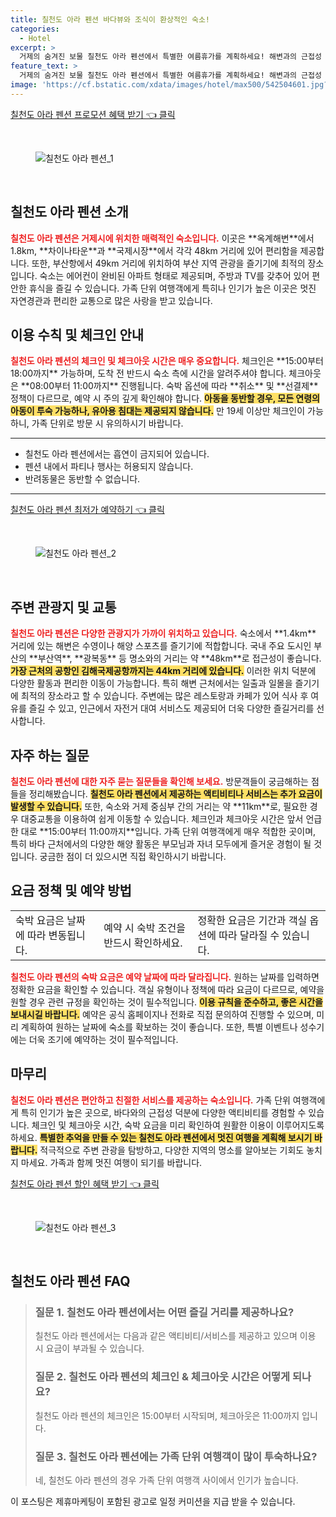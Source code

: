 ```yaml
---
title: 칠천도 아라 펜션 바다뷰와 조식이 환상적인 숙소!
categories:
  - Hotel
excerpt: >
  거제의 숨겨진 보물 칠천도 아라 펜션에서 특별한 여름휴가를 계획하세요! 해변과의 근접성 가족 단위 여행객을 위한 안락함을 겸비한 이곳에서 기억에 남는 추억을 만들어보세요.
feature_text: >
  거제의 숨겨진 보물 칠천도 아라 펜션에서 특별한 여름휴가를 계획하세요! 해변과의 근접성 가족 단위 여행객을 위한 안락함을 겸비한 이곳에서 기억에 남는 추억을 만들어보세요.
image: 'https://cf.bstatic.com/xdata/images/hotel/max500/542504601.jpg?k=d3f56cbb2f937c6b03dc1e42cb92a5b720a9525e4757eed3047ebe49e675cea6&o=&hp=1'
---
```


<p><a class="modoo-button" href="https://tinyurl.com/28bdpptl" rel="nofollow noopener">칠천도 아라 펜션 프로모션 혜택 받기 👈 클릭</a></p><br/>
<figure class="image"><img alt="칠천도 아라 펜션_1" src="https://cf.bstatic.com/xdata/images/hotel/max1024x768/542504522.jpg?k=e1a80bb56a3db9863c3dc58eb0001f7e2a743da7967e455733f598ac7cc6b2a6&amp;o=&amp;hp=1"/></figure><br/>

<h2 id="칠천도_아라_펜션_소개">칠천도 아라 펜션 소개</h2>
<p><b><span style="color: #ee2323;">칠천도 아라 펜션은 거제시에 위치한 매력적인 숙소입니다.</span></b> 이곳은 **옥계해변**에서 1.8km, **차이나타운**과 **국제시장**에서 각각 48km 거리에 있어 편리함을 제공합니다. 또한, 부산항에서 49km 거리에 위치하여 부산 지역 관광을 즐기기에 최적의 장소입니다. 숙소는 에어컨이 완비된 아파트 형태로 제공되며, 주방과 TV를 갖추어 있어 편안한 휴식을 즐길 수 있습니다. 가족 단위 여행객에게 특히나 인기가 높은 이곳은 멋진 자연경관과 편리한 교통으로 많은 사랑을 받고 있습니다.</p>
<h2 id="이용_수칙_및_체크인_안내">이용 수칙 및 체크인 안내</h2>
<p><b><span style="color: #ee2323;">칠천도 아라 펜션의 체크인 및 체크아웃 시간은 매우 중요합니다.</span></b> 체크인은 **15:00부터 18:00까지** 가능하며, 도착 전 반드시 숙소 측에 시간을 알려주셔야 합니다. 체크아웃은 **08:00부터 11:00까지** 진행됩니다. 숙박 옵션에 따라 **취소** 및 **선결제** 정책이 다르므로, 예약 시 주의 깊게 확인해야 합니다. <b><span style="background-color: #ffe066;">아동을 동반할 경우, 모든 연령의 아동이 투숙 가능하나, 유아용 침대는 제공되지 않습니다.</span></b> 만 19세 이상만 체크인이 가능하니, 가족 단위로 방문 시 유의하시기 바랍니다.</p>
<hr/>
<ul>
<li>칠천도 아라 펜션에서는 흡연이 금지되어 있습니다.</li>
<li>펜션 내에서 파티나 행사는 허용되지 않습니다.</li>
<li>반려동물은 동반할 수 없습니다.</li>
</ul>
<hr/>
<p><a class="modoo-button" href="https://tinyurl.com/28bdpptl" rel="nofollow noopener">칠천도 아라 펜션 최저가 예약하기 👈 클릭</a></p><br/>
<figure class="image"><img alt="칠천도 아라 펜션_2" src="https://cf.bstatic.com/xdata/images/hotel/max500/542504601.jpg?k=d3f56cbb2f937c6b03dc1e42cb92a5b720a9525e4757eed3047ebe49e675cea6&amp;o=&amp;hp=1"/></figure><br/>
<h2 id="주변_관광지_및_교통">주변 관광지 및 교통</h2>
<p><b><span style="color: #ee2323;">칠천도 아라 펜션은 다양한 관광지가 가까이 위치하고 있습니다.</span></b> 숙소에서 **1.4km** 거리에 있는 해변은 수영이나 해양 스포츠를 즐기기에 적합합니다. 국내 주요 도시인 부산의 **부산역**, **광복동** 등 명소와의 거리는 약 **48km**로 접근성이 좋습니다. <b><span style="background-color: #ffe066;">가장 근처의 공항인 김해국제공항까지는 44km 거리에 있습니다.</span></b> 이러한 위치 덕분에 다양한 활동과 편리한 이동이 가능합니다. 특히 해변 근처에서는 일출과 일몰을 즐기기에 최적의 장소라고 할 수 있습니다. 주변에는 많은 레스토랑과 카페가 있어 식사 후 여유를 즐길 수 있고, 인근에서 자전거 대여 서비스도 제공되어 더욱 다양한 즐길거리를 선사합니다.</p>
<h2 id="자주하는_질문">자주 하는 질문</h2>
<p><b><span style="color: #ee2323;">칠천도 아라 펜션에 대한 자주 묻는 질문들을 확인해 보세요.</span></b> 방문객들이 궁금해하는 점들을 정리해봤습니다. <b><span style="background-color: #ffe066;">칠천도 아라 펜션에서 제공하는 액티비티나 서비스는 추가 요금이 발생할 수 있습니다.</span></b> 또한, 숙소와 거제 중심부 간의 거리는 약 **11km**로, 필요한 경우 대중교통을 이용하여 쉽게 이동할 수 있습니다. 체크인과 체크아웃 시간은 앞서 언급한 대로 **15:00부터 11:00까지**입니다. 가족 단위 여행객에게 매우 적합한 곳이며, 특히 바다 근처에서의 다양한 해양 활동은 부모님과 자녀 모두에게 즐거운 경험이 될 것입니다. 궁금한 점이 더 있으시면 직접 확인하시기 바랍니다.</p>
<h2 id="요금_정책_및_예약_방법">요금 정책 및 예약 방법</h2>
<table>
<tr>
<td>숙박 요금은 날짜에 따라 변동됩니다.</td>
<td>예약 시 숙박 조건을 반드시 확인하세요.</td>
<td>정확한 요금은 기간과 객실 옵션에 따라 달라질 수 있습니다.</td>
</tr>
</table>
<p><b><span style="color: #ee2323;">칠천도 아라 펜션의 숙박 요금은 예약 날짜에 따라 달라집니다.</span></b> 원하는 날짜를 입력하면 정확한 요금을 확인할 수 있습니다. 객실 유형이나 정책에 따라 요금이 다르므로, 예약을 원할 경우 관련 규정을 확인하는 것이 필수적입니다. <b><span style="background-color: #ffe066;">이용 규칙을 준수하고, 좋은 시간을 보내시길 바랍니다.</span></b> 예약은 공식 홈페이지나 전화로 직접 문의하여 진행할 수 있으며, 미리 계획하여 원하는 날짜에 숙소를 확보하는 것이 좋습니다. 또한, 특별 이벤트나 성수기에는 더욱 조기에 예약하는 것이 필수적입니다.</p>
<h2 id="마무리_일정">마무리</h2>
<p><b><span style="color: #ee2323;">칠천도 아라 펜션은 편안하고 친절한 서비스를 제공하는 숙소입니다.</span></b> 가족 단위 여행객에게 특히 인기가 높은 곳으로, 바다와의 근접성 덕분에 다양한 액티비티를 경험할 수 있습니다. 체크인 및 체크아웃 시간, 숙박 요금을 미리 확인하여 원활한 이용이 이루어지도록 하세요. <b><span style="background-color: #ffe066;">특별한 추억을 만들 수 있는 칠천도 아라 펜션에서 멋진 여행을 계획해 보시기 바랍니다.</span></b> 적극적으로 주변 관광을 탐방하고, 다양한 지역의 명소를 알아보는 기회도 놓치지 마세요. 가족과 함께 멋진 여행이 되기를 바랍니다.</p>

<p><a class="modoo-button" href="https://tinyurl.com/28bdpptl" rel="nofollow noopener">칠천도 아라 펜션 할인 혜택 받기 👈 클릭</a></p><br>

<figure class="image"><img src="https://cf.bstatic.com/xdata/images/hotel/max500/545806059.jpg?k=4ef4e841b5ff83b0e38fee199ea62c49148bb724f06b9cc22da09b4a381b080d&o=&hp=1" alt="칠천도 아라 펜션_3"></figure><br>
<h2 id="칠천도 아라 펜션_FAQ">칠천도 아라 펜션 FAQ</h2>
<div itemscope="" itemtype="https://schema.org/FAQPage"> <blockquote> <div itemscope="" itemprop="mainEntity" itemtype="https://schema.org/Question"> <h3 id="질문_1" itemprop="name">질문 1. 칠천도 아라 펜션에서는 어떤 즐길 거리를 제공하나요?</h3> <div itemscope="" itemprop="acceptedAnswer" itemtype="https://schema.org/Answer"> <span itemprop="text"> <p>칠천도 아라 펜션에서는 다음과 같은 액티비티/서비스를 제공하고 있으며 이용 시 요금이 부과될 수 있습니다.</p> </span> </div> </div> <div itemscope="" itemprop="mainEntity" itemtype="https://schema.org/Question"> <h3 id="질문_2" itemprop="name">질문 2. 칠천도 아라 펜션의 체크인 & 체크아웃 시간은 어떻게 되나요?</h3> <div itemscope="" itemprop="acceptedAnswer" itemtype="https://schema.org/Answer"> <span itemprop="text"> <p>칠천도 아라 펜션의 체크인은 15:00부터 시작되며, 체크아웃은 11:00까지 입니다.</p> </span> </div> </div> <div itemscope="" itemprop="mainEntity" itemtype="https://schema.org/Question"> <h3 id="질문_3" itemprop="name">질문 3. 칠천도 아라 펜션에는 가족 단위 여행객이 많이 투숙하나요?</h3> <div itemscope="" itemprop="acceptedAnswer" itemtype="https://schema.org/Answer"> <span itemprop="text"> <p>네, 칠천도 아라 펜션의 경우 가족 단위 여행객 사이에서 인기가 높습니다.</p> </span> </div> </div> </blockquote> </div><p>이 포스팅은 제휴마케팅이 포함된 광고로 일정 커미션을 지급 받을 수 있습니다.</p>

